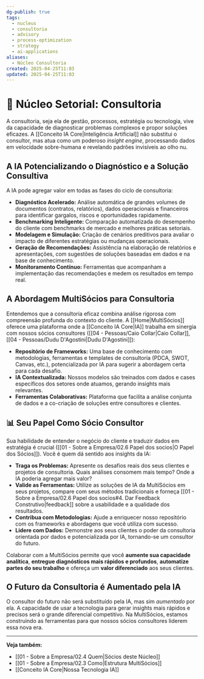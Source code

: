 ```yaml
---
dg-publish: true
tags:
  - nucleus
  - consultoria
  - advisory
  - process-optimization
  - strategy
  - ai-applications
aliases:
  - Núcleo Consultoria
created: 2025-04-25T11:03
updated: 2025-04-25T11:03
---
```


# 🧭 Núcleo Setorial: Consultoria

A consultoria, seja ela de gestão, processos, estratégia ou tecnologia, vive da capacidade de diagnosticar problemas complexos e propor soluções eficazes. A [[Conceito IA Core\|Inteligência Artificial]] não substitui o consultor, mas atua como um poderoso *insight engine*, processando dados em velocidade sobre-humana e revelando padrões invisíveis ao olho nu.

## A IA Potencializando o Diagnóstico e a Solução Consultiva

A IA pode agregar valor em todas as fases do ciclo de consultoria:

*   **Diagnóstico Acelerado:** Análise automática de grandes volumes de documentos (contratos, relatórios), dados operacionais e financeiros para identificar gargalos, riscos e oportunidades rapidamente.
*   **Benchmarking Inteligente:** Comparação automatizada do desempenho do cliente com benchmarks de mercado e melhores práticas setoriais.
*   **Modelagem e Simulação:** Criação de cenários preditivos para avaliar o impacto de diferentes estratégias ou mudanças operacionais.
*   **Geração de Recomendações:** Assistência na elaboração de relatórios e apresentações, com sugestões de soluções baseadas em dados e na base de conhecimento.
*   **Monitoramento Contínuo:** Ferramentas que acompanham a implementação das recomendações e medem os resultados em tempo real.

## A Abordagem MultiSócios para Consultoria

Entendemos que a consultoria eficaz combina análise rigorosa com compreensão profunda do contexto do cliente. A [[Home\|MultiSócios]] oferece uma plataforma onde a [[Conceito IA Core\|IA]] trabalha em sinergia com nossos sócios consultores ([[04 - Pessoas/Caio Collar\|Caio Collar]], [[04 - Pessoas/Dudu D'Agostini\|Dudu D'Agostini]]):

*   **Repositório de Frameworks:** Uma base de conhecimento com metodologias, ferramentas e templates de consultoria (PDCA, SWOT, Canvas, etc.), potencializada por IA para sugerir a abordagem certa para cada desafio.
*   **IA Contextualizada:** Nossos modelos são treinados com dados e cases específicos dos setores onde atuamos, gerando insights mais relevantes.
*   **Ferramentas Colaborativas:** Plataforma que facilita a análise conjunta de dados e a co-criação de soluções entre consultores e clientes.

## 📊 Seu Papel Como Sócio Consultor

Sua habilidade de entender o negócio do cliente e traduzir dados em estratégia é crucial ([[01 - Sobre a Empresa/02.6 Papel dos socios\|O Papel dos Sócios]]). Você é quem dá sentido aos insights da IA:

*   **Traga os Problemas:** Apresente os desafios reais dos seus clientes e projetos de consultoria. Quais análises consomem mais tempo? Onde a IA poderia agregar mais valor?
*   **Valide as Ferramentas:** Utilize as soluções de IA da MultiSócios em seus projetos, compare com seus métodos tradicionais e forneça [[01 - Sobre a Empresa/02.6 Papel dos socios#4. Dar Feedback Construtivo\|feedback]] sobre a usabilidade e a qualidade dos resultados.
*   **Contribua com Metodologias:** Ajude a enriquecer nosso repositório com os frameworks e abordagens que você utiliza com sucesso.
*   **Lidere com Dados:** Demonstre aos seus clientes o poder da consultoria orientada por dados e potencializada por IA, tornando-se um consultor do futuro.

Colaborar com a MultiSócios permite que você **aumente sua capacidade analítica**, **entregue diagnósticos mais rápidos e profundos**, **automatize partes do seu trabalho** e ofereça um **valor diferenciado** aos seus clientes.

## O Futuro da Consultoria é Aumentado pela IA

O consultor do futuro não será substituído pela IA, mas sim *aumentado* por ela. A capacidade de usar a tecnologia para gerar insights mais rápidos e precisos será o grande diferencial competitivo. Na MultiSócios, estamos construindo as ferramentas para que nossos sócios consultores liderem essa nova era.

---
**Veja também:**
*   [[01 - Sobre a Empresa/02.4 Quem\|Sócios deste Núcleo]]
*   [[01 - Sobre a Empresa/02.3 Como\|Estrutura MultiSócios]]
*   [[Conceito IA Core\|Nossa Tecnologia IA]]
